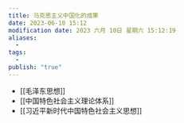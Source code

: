 ```yaml
---
title: 马克思主义中国化的成果
date: 2023-06-10 15:12
modification date: 2023 六月 10日 星期六 15:12:19
aliases:
  - 
tags:
  - 
publish: "true"
---
```


- [[毛泽东思想]]
- [[中国特色社会主义理论体系]]
- [[习近平新时代中国特色社会主义思想]]
